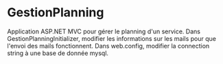 ﻿# GestionPlanning
Application ASP.NET MVC pour gérer le planning d'un service.
Dans GestionPlanningInitializer, modifier les informations sur les mails pour que l'envoi des mails fonctionnent.
Dans web.config, modifier la connection string à une base de donnée mysql.

